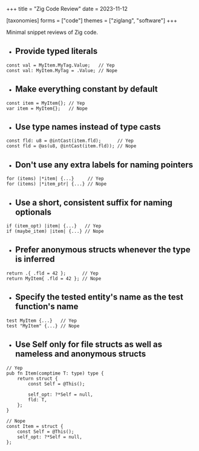 +++
title = "Zig Code Review"
date = 2023-11-12

[taxonomies]
forms = ["code"]
themes = ["ziglang", "software"]
+++

Minimal snippet reviews of Zig code.

<!-- more -->

- ## Provide typed literals

```zig
const val = MyItem.MyTag.Value;   // Yep
const val: MyItem.MyTag = .Value; // Nope
```

- ## Make everything constant by default

```zig
const item = MyItem{}; // Yep
var item = MyItem{};   // Nope
```

- ## Use type names instead of type casts

```zig
const fld: u8 = @intCast(item.fld);      // Yep
const fld = @as(u8, @intCast(item.fld)); // Nope
```

- ## Don't use any extra labels for naming pointers

```zig
for (items) |*item| {...}     // Yep
for (items) |*item_ptr| {...} // Nope
```

- ## Use a short, consistent suffix for naming optionals

```zig
if (item_opt) |item| {...}   // Yep
if (maybe_item) |item| {...} // Nope
```

- ## Prefer anonymous structs whenever the type is inferred

```zig
return .{ .fld = 42 };      // Yep
return MyItem{ .fld = 42 }; // Nope
```

- ## Specify the tested entity's name as the test function's name

```zig
test MyItem {...}   // Yep
test "MyItem" {...} // Nope
```

- ## Use Self only for file structs as well as nameless and anonymous structs

```zig
// Yep
pub fn Item(comptime T: type) type {
    return struct {
        const Self = @This();

        self_opt: ?*Self = null,
        fld: T,
    };
}

// Nope
const Item = struct {
    const Self = @This();
    self_opt: ?*Self = null,
};
```
